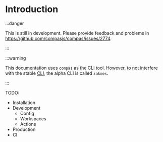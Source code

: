 # Introduction

:::danger

This is still in development. Please provide feedback and problems in
https://github.com/compasjs/compas/issues/2774.

:::

:::warning

This documentation uses `compas` as the CLI tool. However, to not interfere with
the stable [CLI](/features/cli.md), the alpha CLI is called `zakmes`.

:::

TODO:

- Installation
- Development
  - Config
  - Workspaces
  - Actions
- Production
- CI
